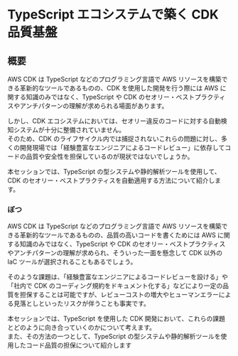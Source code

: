 # TypeScript エコシステムで築く CDK 品質基盤

## 概要

AWS CDK は TypeScript などのプログラミング言語で AWS リソースを構築できる革新的なツールであるものの、CDK を使用した開発を行う際には AWS に関する知識のみではなく、TypeScript や CDK のセオリー・ベストプラクティスやアンチパターンの理解が求められる場面があります。

しかし、CDK エコシステムにおいては、セオリー違反のコードに対する自動検知システムが十分に整備されていません。  
そのため、CDK のライフサイクル内では捕捉されないこれらの問題に対し、多くの開発現場では「経験豊富なエンジニアによるコードレビュー」に依存してコードの品質や安全性を担保しているのが現状ではないでしょうか。

本セッションでは、TypeScript の型システムや静的解析ツールを使用して、CDK のセオリー・ベストプラクティスを自動適用する方法について紹介します。

### ぼつ

AWS CDK は TypeScript などのプログラミング言語で AWS リソースを構築できる革新的なツールであるものの、品質の高いコードを書くためには AWS に関する知識のみではなく、TypeScript や CDK のセオリー・ベストプラクティスやアンチパターンの理解が求められ、そういった一面を懸念して CDK 以外の IaC ツールが選択されることもあるでしょう。

そのような課題は、「経験豊富なエンジニアによるコードレビューを設ける」や「社内で CDK のコーディング規約をドキュメント化する」などにより一定の品質を担保することは可能ですが、レビューコストの増大やヒューマンエラーによる見落としといったリスクが伴うことも事実です。

本セッションでは、TypeScript を使用した CDK 開発において、これらの課題とどのように向き合っていくのかについて考えます。  
また、その方法の一つとして、TypeScript の型システムや静的解析ツールを使用したコード品質の担保について紹介します
